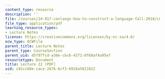 ```yaml
---
content_type: resource
description: ''
file: /courses/24-917-conlangs-how-to-construct-a-language-fall-2018/c01cc68ecace267b6cf36918a5021022_MIT24_917f18_lec22_colors_etc.pdf
file_type: application/pdf
learning_resource_types:
- Lecture Notes
license: https://creativecommons.org/licenses/by-nc-sa/4.0/
ocw_type: OCWFile
parent_title: Lecture Notes
parent_type: CourseSection
parent_uid: d5f97fcd-a30e-cbc6-4371-0f68af4a95e7
resourcetype: Document
title: Lecture 22 (PDF)
uid: c01cc68e-cace-267b-6cf3-6918a5021022
---
```

